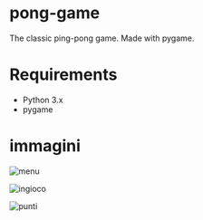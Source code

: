 # pong-game
The classic ping-pong game. Made with pygame.
# Requirements
- Python 3.x
- pygame
# immagini
![menu](https://user-images.githubusercontent.com/73524591/130645142-f28beeaf-9d87-4910-9ea0-c7d1dcb7ca80.png)

![ingioco](https://user-images.githubusercontent.com/73524591/130645166-ddc9f638-d505-410a-ab0e-5010976a465b.png)

![punti](https://user-images.githubusercontent.com/73524591/130645181-724d2681-384f-4262-96d9-51444884ab54.png)

